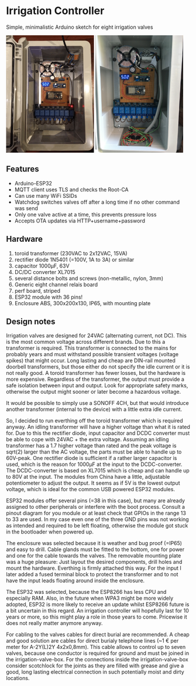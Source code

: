 # Irrigation Controller
Simple, minimalistic Arduino sketch for eight irrigation valves

<img src="pictures/IMG_1156.GIF" width="240">
<img src="pictures/IMG_2008.JPG" width="240">

Features
--------
 * Arduino-ESP32
 * MQTT client uses TLS and checks the Root-CA
 * Can use many WiFi SSIDs
 * Watchdog switches valves off after a long time if no other command was send
 * Only one valve active at a time, this prevents pressure loss
 * Accepts OTA updates via HTTP+username+password
 
Hardware
--------
  1. toroid transformer (230VAC to 2x12VAC, 15VA)
  2. rectifier diode 1N5401 (=100V, 1A to 3A) or similar
  3. capacitor 1000µF, 63V
  4. DC/DC converter XL7015
  5. several distance bolts and screws (non-metallic, nylon, 3mm)
  6. Generic eight channel relais board
  7. perf board, striped
  8. ESP32 module with 36 pins!
  9. Enclosure ABS, 300x200x130, IP65, with mounting plate
  
  Design notes
  ----------------
  Irrigation valves are designed for 24VAC (alternating current, not DC). This is the most common voltage across different brands. Due to this a transformer is required. This transformer is connected to the mains for probably years and must withstand possible transient voltages (voltage spikes) that might occur. Long lasting and cheap are DIN-rail mounted doorbell transformers, but those either do not specify the idle current or it is not really good. A toroid transformer has fewer losses, but the hardware is more expensive. Regardless of the transformer, the output must provide a safe isolation between input and output. Look for appropriate safety marks, otherwise the output might sooner or later become a hazardous voltage.

It would be possible to simply use a SONOFF 4CH, but that would introduce another transformer (internal to the device) with a little extra idle current.

So, I decided to run everthing off the toroid transformer which is required anyway. An idling transformer will have a higher voltage than what it is rated for. Due to this the rectifier diode, input capacitor and DCDC converter must be able to cope with 24VAC + the extra voltage. Assuming an idling transformer has a 1.7 higher voltage than rated and the peak voltage is sqrt(2) larger than the AC voltage, the parts must be able to handle up to 60V-peak. One rectifier diode is sufficient if a rather larger capacitor is used, which is the reason for 1000µF at the input to the DCDC-converter. The DCDC-converter is based on XL7015 which is cheap and can handle up to 80V at the input. The modules from China have a little, adjustable potentiometer to adjust the output. It seems as if 5V is the lowest output voltage, which is ideal for the common USB powered ESP32 modules.

ESP32 modules offer several pins (=38 in this case), but many are already assigned to other peripherals or interfere with the boot process. Consult a pinout diagram for you module or at least check that GPIOs in the range 13 to 33 are used. In my case even one of the three GND pins was not working as intended and required to be left floating, otherwise the module got stuck in the bootloader when powered up.

The enclosure was selected because it is weather and bug proof (=IP65) and easy to drill. Cable glands must be fitted to the bottom, one for power and one for the cable towards the valves. The removable mounting plate was a huge pleasure: Just layout the desired components, drill holes and mount the hardware. Everthing is firmly attached this way. For the input I later added a fused terminal block to protect the transformer and to not have the input leads floating around inside the enclosure.

The ESP32 was selected, because the ESP8266 has less CPU and especially RAM. Also, in the future when WPA3 might be more widely adopted, ESP32 is more likely to receive an update whilst ESP8266 future is a bit uncertain in this regard. An irrigation controller will hopefully last for 10 years or more, so this might play a role in those years to come. Pricewise it does not really matter anymore anyway.

For cabling to the valves cables for direct burial are recommended. A cheap and good solution are cables for direct burialy telephone lines (~1 € per meter for A-2Y(L)2Y 4x2x0,8mm). This cable allows to control up to seven valves, because one conductor is required for ground and must be joined in the irrigation-valve-box. For the connections inside the irrigation-valve-box consider scotchlock for the joints as they are filled with grease and give a good, long lasting electrical connection in such potentially moist and dirty locations.
